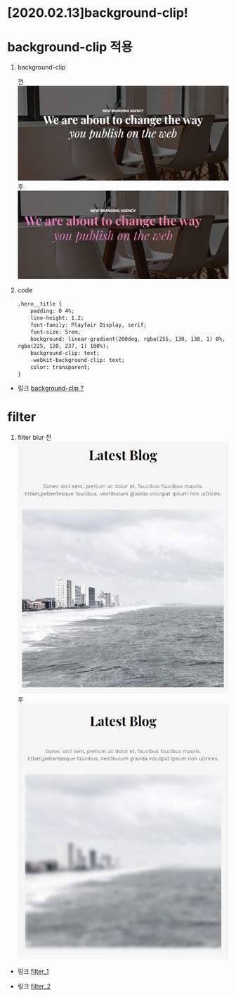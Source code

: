 # [2020.02.13]background-clip!

# background-clip 적용

1. background-clip

    전
    <img src="img/background-clip_before.png"/>
    후
    <img src="img/background-clip_after.png"/>

2. code

    ```
    .hero__title {
        padding: 0 4%;
        line-height: 1.2;
        font-family: Playfair Display, serif;
        font-size: 5rem;
        background: linear-gradient(200deg, rgba(255, 130, 130, 1) 0%, rgba(225, 120, 237, 1) 100%);
        background-clip: text;
        -webkit-background-clip: text;
        color: transparent;
    }
    ```

-   링크 [background-clip ?](https://developer.mozilla.org/ko/docs/Web/CSS/background-clip)

# filter

1. filter blur
   전
   <img src="img/filter_after.png"/>
   후
   <img src="img/filter_before.png"/>

-   링크 [filter_1](https://developer.mozilla.org/ko/docs/Web/CSS/filter)

-   링크 [filter_2](https://m.blog.naver.com/PostView.nhn?blogId=jsy930609&logNo=221671999277&proxyReferer=https%3A%2F%2Fwww.google.com%2F)
